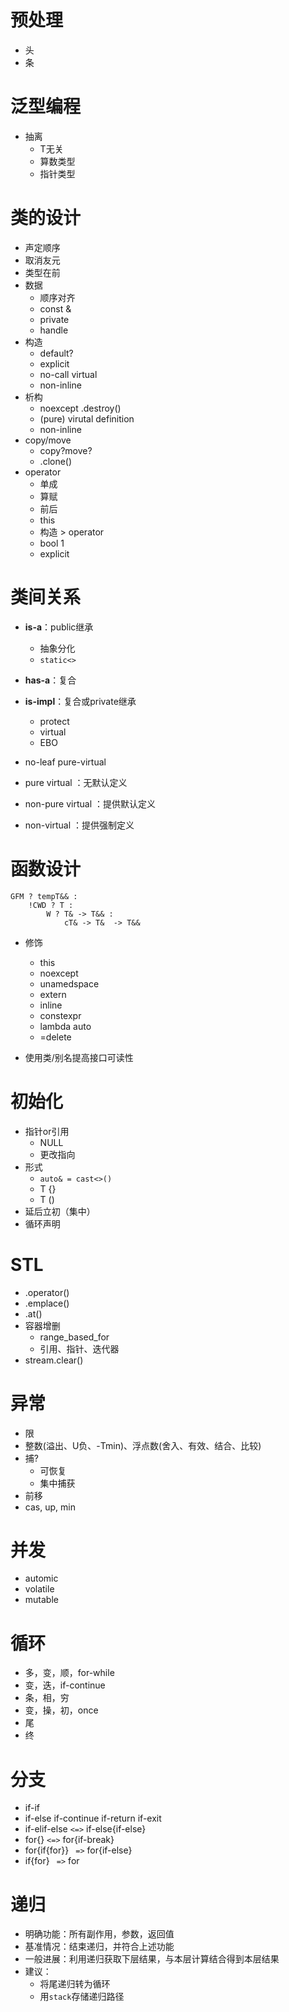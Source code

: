 <!-- entry begin: cpp  预处理 -->
# 预处理
* 头
* 条
<!-- entry end -->

<!-- entry begin: cpp  泛型 -->
# 泛型编程
* 抽离
    * T无关
    * 算数类型
    * 指针类型
<!-- entry end -->

<!-- entry begin: cpp  类设计 -->
# 类的设计
* 声定顺序
* 取消友元
* 类型在前
* 数据
    * 顺序对齐
    * const &
    * private
    * handle
* 构造
    * default?
    * explicit
    * no-call virtual
    * non-inline
* 析构
    * noexcept .destroy()
    * (pure) virutal definition
    * non-inline
* copy/move
    * copy?move?
    * .clone()
* operator
    * 单成
    * 算赋
    * 前后
    * this
    * 构造 > operator
    * bool 1
    * explicit
<!-- entry end -->

<!-- entry begin: cpp  类关系 -->
# 类间关系
* **is-a**：public继承
    * 抽象分化
    * `static<>`
* **has-a**：复合
* **is-impl**：复合或private继承
    * protect
    * virtual
    * EBO

* no-leaf pure-virtual

* pure virtual      ：无默认定义
* non-pure virtual  ：提供默认定义
* non-virtual       ：提供强制定义
<!-- entry end -->

<!-- entry begin: cpp  函数 -->
# 函数设计
```
GFM ? tempT&& :
    !CWD ? T :
        W ? T& -> T&& :
            cT& -> T&  -> T&&
```
* 修饰
    * this
    * noexcept
    * unamedspace
    * extern
    * inline
    * constexpr
    * lambda auto
    * =delete

* 使用类/别名提高接口可读性
<!-- entry end -->

<!-- entry begin: cpp  初始化 -->
# 初始化
* 指针or引用
    * NULL
    * 更改指向
* 形式
    * `auto& = cast<>()`
    * T     {}
    * T     ()
* 延后立初（集中）
* 循环声明
<!-- entry end -->

<!-- entry begin: cpp  STL -->
# STL
* .operator()
* .emplace()
* .at()
* 容器增删
    * range_based_for
    * 引用、指针、迭代器
* stream.clear()
<!-- entry end -->

<!-- entry begin: cpp  异常 -->
# 异常
* 限
* 整数(溢出、U负、-Tmin)、浮点数(舍入、有效、结合、比较)
* 捕?
    * 可恢复
    * 集中捕获
* 前移
* cas, up, min
<!-- entry end -->

<!-- entry begin: cpp  并发 -->
# 并发
* automic
* volatile
* mutable
<!-- entry end -->

<!-- entry begin: cpp  循环 -->
# 循环
* 多，变，顺，for-while
* 变，迭，if-continue
* 条，相，穷
* 变，操，初，once
* 尾
* 终
<!-- entry end -->

<!-- entry begin: cpp  分支 条件 -->
# 分支
* if-if
* if-else if-continue if-return if-exit
* if-elif-else  `<=>` if-else{if-else}
* for{}         `<=>` for{if-break}
* for{if{for}}  ` =>` for{if-else}
* if{for}       ` =>` for
<!-- entry end -->

<!-- entry begin: cpp  递归 -->
# 递归
* 明确功能：所有副作用，参数，返回值
* 基准情况：结束递归，并符合上述功能
* 一般进展：利用递归获取下层结果，与本层计算结合得到本层结果
* 建议：
    * 将尾递归转为循环
    * 用`stack`存储递归路径
<!-- entry end -->
